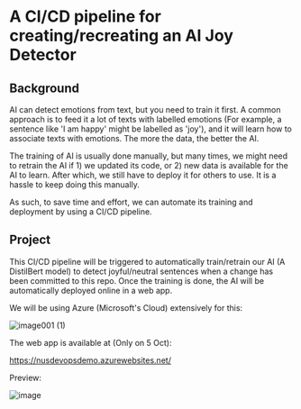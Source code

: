 # A CI/CD pipeline for creating/recreating an AI Joy Detector

## Background

AI can detect emotions from text, but you need to train it first. A common approach is to feed it a lot of texts with labelled emotions (For example, a sentence like 'I am happy' might be labelled as 'joy'), and it will learn how to associate texts with emotions. The more the data, the better the AI.

The training of AI is usually done manually, but many times, we might need to retrain the AI if 1) we updated its code, or 2) new data is available for the AI to learn. After which, we still have to deploy it for others to use. It is a hassle to keep doing this manually.

As such, to save time and effort, we can automate its training and deployment by using a CI/CD pipeline.

## Project

This CI/CD pipeline will be triggered to automatically train/retrain our AI (A DistilBert model) to detect joyful/neutral sentences when a change has been committed to this repo.
Once the training is done, the AI will be automatically deployed online in a web app.

We will be using Azure (Microsoft's Cloud) extensively for this:

![image001 (1)](https://user-images.githubusercontent.com/81354022/135800518-88142f50-2129-4c2b-9297-bcf8a9567da6.jpg)

The web app is available at (Only on 5 Oct): 

https://nusdevopsdemo.azurewebsites.net/

Preview:

![image](https://user-images.githubusercontent.com/81354022/135783256-0c32a79f-b2d0-4b2a-b167-08259092d629.png)


